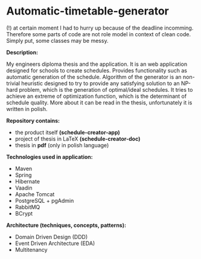 # Automatic-timetable-generator

(!) at certain moment I had to hurry up because of the deadline incomming. Therefore some parts of code are not role model in context of clean code. Simply put, some classes may be messy.

<b>Description:</b>

My engineers diploma thesis and the application. It is an web application designed for schools to create schedules. Provides functionality such as automatic generation of the schedule. Algorithm of the generator is an non-trivial heuristic designed to try to provide any satisfying solution to an NP-hard problem, which is the generation of optimal/ideal schedules. It tries to achieve an extreme of optimization function, which is the determinant of schedule quality. More about it can be read in the thesis, unfortunately it is written in polish.


<b>Repository contains:</b>
- the product itself <b>(schedule-creator-app)</b>
- project of thesis in LaTeX <b>(schedule-creator-doc)</b>
- thesis in <b>pdf</b> (only in polish language)

<b>Technologies used in application:</b>
- Maven
- Spring
- Hibernate
- Vaadin
- Apache Tomcat
- PostgreSQL + pgAdmin
- RabbitMQ
- BCrypt

<b>Architecture (techniques, concepts, patterns):</b>
- Domain Driven Design (DDD)
- Event Driven Architecture (EDA)
- Multitenancy
